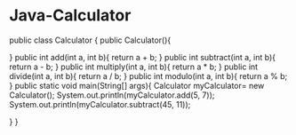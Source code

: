 # Java-Calculator

public class Calculator {
  public Calculator(){

  }
  public int add(int a, int b){
    return a + b;
  }
  public int subtract(int a, int b){
    return a - b;
  }
  public int multiply(int a, int b){
    return a * b;
  }
  public int divide(int a, int b){
    return a / b;
  }
  public int modulo(int a, int b){
    return a % b;
  }
  public static void main(String[] args){
    Calculator myCalculator= new Calculator();
    System.out.println(myCalculator.add(5, 7));
    System.out.println(myCalculator.subtract(45, 11));
    
  }
}

